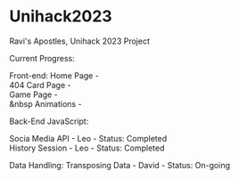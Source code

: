 # Unihack2023
Ravi's Apostles, Unihack 2023 Project

Current Progress:


Front-end:
Home Page - <br />
404 Card Page - <br />
Game Page - <br />
&nbsp Animations - <br />
 

Back-End JavaScript:

Socia Media API - Leo - Status: Completed <br />
History Session - Leo - Status: Completed <br />

Data Handling:
Transposing Data - David - Status: On-going <br />
